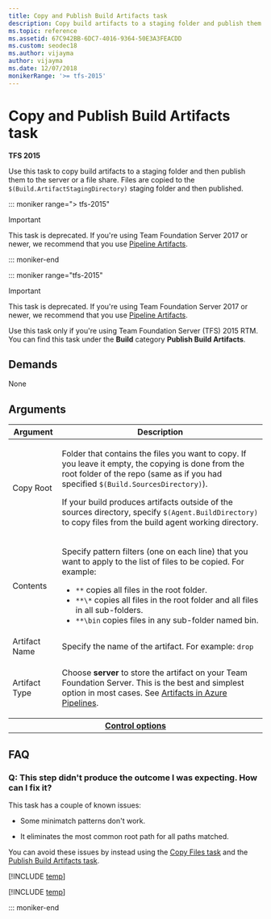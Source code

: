 ```yaml
---
title: Copy and Publish Build Artifacts task
description: Copy build artifacts to a staging folder and publish them with Azure Pipelines and Team Foundation Server (TFS)
ms.topic: reference
ms.assetid: 67C942BB-6DC7-4016-9364-50E3A3FEACDD
ms.custom: seodec18
ms.author: vijayma
author: vijayma
ms.date: 12/07/2018
monikerRange: '>= tfs-2015'
---
```


# Copy and Publish Build Artifacts task

**TFS 2015**

Use this task to copy build artifacts to a staging folder and then publish them to the server or a file share.
Files are copied to the `$(Build.ArtifactStagingDirectory)` staging folder and then published.

::: moniker range="> tfs-2015"

> [!IMPORTANT]
> This task is deprecated. If you're using Team Foundation Server 2017 or newer, we recommend that you use [Pipeline Artifacts](../../artifacts/pipeline-artifacts.md).

::: moniker-end

::: moniker range="tfs-2015"

> [!IMPORTANT]
> This task is deprecated. If you're using Team Foundation Server 2017 or newer, we recommend that you use [Pipeline Artifacts](../../artifacts/pipeline-artifacts.md).
>
> Use this task only if you're using Team Foundation Server (TFS) 2015 RTM. You can find this task under the **Build** category **Publish Build Artifacts**.

## Demands

None

## Arguments

<table>
<thead>
<tr>
<th>Argument</th>
<th>Description</th>
</tr>
</thead>
<tr>
<td>Copy Root</td>
<td>
<p>Folder that contains the files you want to copy. If you leave it empty, the copying is done from the root folder of the repo (same as if you had specified <code>$(Build.SourcesDirectory)</code>).</p>
<p>If your build produces artifacts outside of the sources directory, specify <code>$(Agent.BuildDirectory)</code> to copy files from the build agent working directory.</p>
</td>
</tr>
<tr>
<td>Contents</td>
<td><p>Specify pattern filters (one on each line) that you want to apply to the list of files to be copied. For example:
</p>
<ul>
<li><code>**</code> copies all files in the root folder.</li>
<li><code>**\*</code> copies all files in the root folder and all files in all sub-folders.</li>
<li><code>**\bin</code> copies files in any sub-folder named bin.</li>
</ul>
</td>
</tr>
<tr>
<td>Artifact Name</td>
<td>Specify the name of the artifact. For example: <code>drop</code></td>
</tr>
<tr>
<td>Artifact Type</td>
<td>
<p>Choose <strong>server</strong> to store the artifact on your Team Foundation Server. This is the best and simplest option in most cases. See <a href="../../artifacts/build-artifacts.md" data-raw-source="[Artifacts in Azure Pipelines](../../artifacts/build-artifacts.md)">Artifacts in Azure Pipelines</a>.</p>
</td>
</tr>


<tr>
<th style="text-align: center" colspan="2"><a href="~/pipelines/process/tasks.md#controloptions" data-raw-source="[Control options](../../process/tasks.md#controloptions)">Control options</a></th>
</tr>

</table>

## FAQ

<!-- BEGINSECTION class="md-qanda" -->

### Q: This step didn't produce the outcome I was expecting. How can I fix it?

This task has a couple of known issues:

* Some minimatch patterns don't work.

* It eliminates the most common root path for all paths matched.

You can avoid these issues by instead using the [Copy Files task](copy-files.md) and the [Publish Build Artifacts task](publish-build-artifacts.md).

[!INCLUDE [temp](../includes/build-step-common-qa.md)]

[!INCLUDE [temp](../../includes/qa-versions.md)]

::: moniker-end

<!-- ENDSECTION -->
